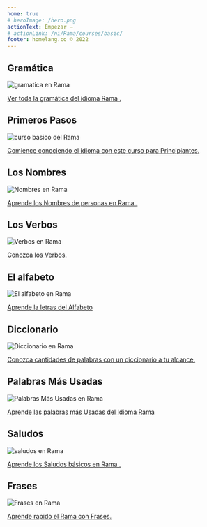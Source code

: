 ```yaml
---
home: true
# heroImage: /hero.png
actionText: Empezar →
# actionLink: /ni/Rama/courses/basic/
footer: homelang.co © 2022  
---
```


<div class="features">
  <div class="feature">
    <h2>Gramática </h2>
    <img src="/home/grammar.jpg" alt="gramatica en Rama	">
    <p><a href="/ni/rama/grammar/guide/">Ver toda la gramática del idioma Rama	.</a></p>
  </div>
  <div class="feature">
    <h2>Primeros Pasos</h2>
    <img src="/home/courses.jpg" alt="curso basico del Rama	">
    <p><a href="/ni/rama/courses/basic/">Comience conociendo el idioma con este curso para Principiantes.</a></p>
  </div>
  <div class="feature">
    <h2>Los Nombres</h2>
    <img src="/home/people.jpg" alt="Nombres en Rama	">
    <p><a href="/ni/rama/vocabulary/people/">Aprende los Nombres de personas en Rama	.</a></p>
  </div>
   <div class="feature">
    <h2>Los Verbos </h2>
    <img src="/home/verbs.png" alt="Verbos en Rama	">
    <p><a href="/ni/rama/grammar/verbs/">Conozca los Verbos.</a></p>
  </div>
  <div class="feature">
    <h2>El alfabeto</h2>
    <img src="/home/alphabet.jpg" alt="El alfabeto en Rama	">
    <p><a href="/ni/rama/grammar/alphabet/">Aprende la letras del Alfabeto</a></p>
  </div>
     <div class="feature">
    <h2>Diccionario</h2>
    <img src="/home/dictionary.jpg" alt="Diccionario en Rama	">
    <p><a href="/ni/rama/dictionary/">Conozca cantidades de palabras con un diccionario a tu alcance.</a></p>
  </div>
  <div class="feature">
    <h2>Palabras Más Usadas</h2>
    <img src="/home/more_used.jpg" alt="Palabras Más Usadas en Rama	">
    <p><a href="/ni/rama/vocabulary/more_used/">Aprende las palabras más Usadas del Idioma Rama	</a></p>
  </div>
    <div class="feature">
    <h2>Saludos</h2>
    <img src="/home/greetings.jpg" alt="saludos en Rama	">
    <p><a href="/ni/rama/vocabulary/greetings/">Aprende los Saludos básicos en Rama	.</a></p>
  </div>
   <div class="feature">
    <h2>Frases</h2>
    <img src="/home/phrases.jpg" alt="Frases en Rama	">
    <p><a href="/ni/rama/vocabulary/phrases/">Aprende rapido el Rama con Frases.</a></p>
  </div>
</div>
